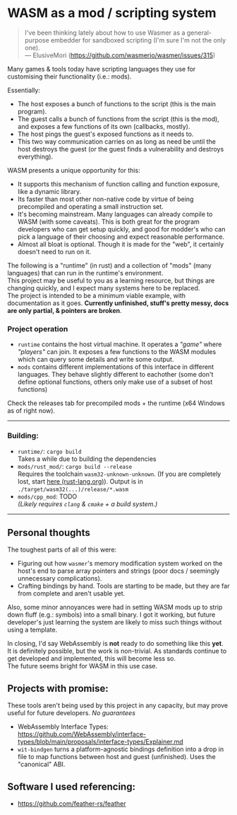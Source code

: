 # WASM as a mod / scripting system

> I've been thinking lately about how to use Wasmer as a general-purpose embedder for sandboxed scripting (I'm sure I'm not the only one).  
> &mdash; ElusiveMori (https://github.com/wasmerio/wasmer/issues/315)

Many games & tools today have scripting languages they use for customising their functionality (i.e.: mods).

Essentially:
- The host exposes a bunch of functions to the script (this is the main program).
- The guest calls a bunch of functions from the script (this is the mod), and exposes a few functions of its own (callbacks, mostly).
- The host pings the guest's exposed functions as it needs to.
- This two way communication carries on as long as need be until the host destroys the guest (or the guest finds a vulnerability and destroys everything).

WASM presents a unique opportunity for this:
- It supports this mechanism of function calling and function exposure, like a dynamic library.
- Its faster than most other non-native code by virtue of being precompiled and operating a small instruction set.
- It's becoming mainstream. Many languages can already compile to WASM (with some caveats). This is both great for the program developers who can get setup quickly, and good for modder's who can pick a language of their choosing and expect reasonable performance.
- Almost all bloat is optional. Though it is made for the "web", it certainly doesn't need to run on it.

The following is a "runtime" (in rust) and a collection of "mods" (many languages) that can run in the runtime's environment.  
This project may be useful to you as a learning resource, but things are changing quickly, and I expect many systems here to be replaced.  
The project is intended to be a minimum viable example, with documentation as it goes.
**Currently unfinished, stuff's pretty messy, docs are only partial, & pointers are broken**.


### Project operation
- `runtime` contains the host virtual machine. It operates a *"game"* where *"players"* can join. It exposes a few functions to the WASM modules which can query some details and write some output.
- `mods` contains different implementations of this interface in different languages. They behave slightly different to eachother (some don't define optional functions, others only make use of a subset of host functions)

Check the releases tab for precompiled mods + the runtime (x64 Windows as of right now).

-------
### Building:
- `runtime/`: `cargo build`  
    Takes a while due to building the dependencies
- `mods/rust_mod/`: `cargo build --release`  
    Requires the toolchain `wasm32-unknown-unknown`.
    (If you are completely lost, start [here (rust-lang.org)](https://www.rust-lang.org/learn/get-started)).
    Output is in `./target/wasm32(...)/release/*.wasm`
- `mods/cpp_mod`: TODO  
    *(Likely requires `clang` & `cmake` + a build system.)*

-------
## Personal thoughts
The toughest parts of all of this were:
- Figuring out how `wasmer`'s memory modification system worked on the host's end to parse array pointers and strings (poor docs / seemingly unnecessary complications).
- Crafting bindings by hand. Tools are starting to be made, but they are far from complete and aren't usable yet.

Also, some minor annoyances were had in setting WASM mods up to strip down fluff (e.g.: symbols) into a small binary.
I got it working, but future developer's just learning the system are likely to miss such things without using a template.

In closing, I'd say WebAssembly is **not** ready to do something like this **yet**.  
It is definitely possible, but the work is non-trivial.
As standards continue to get developed and implemented, this will become less so.  
The future seems bright for WASM in this use case.

## Projects with promise:
These tools aren't being used by this project in any capacity, but may prove useful for future developers. _No guarantees_
- WebAssembly Interface Types: https://github.com/WebAssembly/interface-types/blob/main/proposals/interface-types/Explainer.md
- `wit-bindgen` turns a platform-agnostic bindings definition into a drop in file to map functions between host and guest (unfinished). Uses the "canonical" ABI.

## Software I used referencing:
- https://github.com/feather-rs/feather